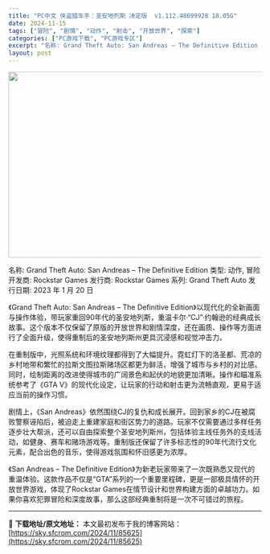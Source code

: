 ```yaml
---
title: "PC中文 侠盗猎车手：圣安地列斯 决定版  v1.112.48699928 18.05G"
date: 2024-11-15
tags: ["冒险", "剧情", "动作", "射击", "开放世界", "探索"]
categories: ["PC游戏下载", "PC游戏专区"]
excerpt: "名称: Grand Theft Auto: San Andreas – The Definitive Edition 类型: 动作, 冒险 开发商: Rockstar Games 发行商: Rockstar Games 系列: Grand Theft Auto 发行日期: 2023 年 1 月 20&hellip;"
layout: post
---
```


<img class="aligncenter size-full wp-image-85626" src="https://sky.sfcrom.com/wp-content/uploads/2024/11/2024111423270236.webp" alt="" width="660" height="370" />

名称: Grand Theft Auto: San Andreas – The Definitive Edition
类型: 动作, 冒险
开发商: Rockstar Games
发行商: Rockstar Games
系列: Grand Theft Auto
发行日期: 2023 年 1 月 20 日

《Grand Theft Auto: San Andreas – The Definitive Edition》以现代化的全新画面与操作体验，带玩家重回90年代的圣安地列斯，重温卡尔·“CJ”·约翰逊的经典成长故事。这个版本不仅保留了原版的开放世界和剧情深度，还在画质、操作等方面进行了全面升级，使得重制后的圣安地列斯州更具沉浸感和视觉冲击力。

在重制版中，光照系统和环境纹理都得到了大幅提升。霓虹灯下的洛圣都、荒凉的乡村地带和繁忙的拉斯文图拉斯赌场区都更为鲜活，增强了城市与乡村的对比感。同时，绘制距离的改进使得城市的广阔景色和起伏的地貌更加清晰。操作和瞄准系统参考了《GTA V》的现代化设定，让玩家的行动和射击更为流畅直观，更易于适应当前的操作习惯。

剧情上，《San Andreas》依然围绕CJ的复仇和成长展开。回到家乡的CJ在被腐败警察诬陷后，被迫走上重建家庭和街区势力的道路。玩家不仅需要通过多样任务逐步壮大帮派，还可以自由探索整个圣安地列斯州，包括体验主线任务外的支线活动，如健身、赛车和赌场游戏等。重制版还保留了许多标志性的90年代流行文化元素，配合出色的音乐，使得游戏氛围和怀旧感更为浓厚。

《San Andreas – The Definitive Edition》为新老玩家带来了一次既熟悉又现代的重温体验。这款作品不仅是“GTA”系列的一个重要里程碑，更是一部极具情怀的开放世界游戏，体现了Rockstar Games在情节设计和世界构建方面的卓越功力。如果你喜欢犯罪冒险和深度故事，那么这部经典重制将是一次不可错过的旅程。

---
📖 **下载地址/原文地址：** 本文最初发布于我的博客网站：[https://sky.sfcrom.com/2024/11/85625](https://sky.sfcrom.com/2024/11/85625)
